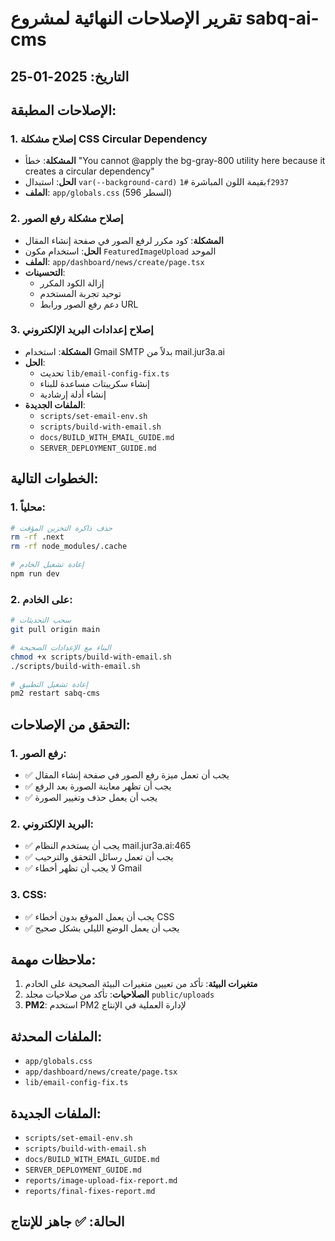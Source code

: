 # تقرير الإصلاحات النهائية لمشروع sabq-ai-cms

## التاريخ: 2025-01-25

## الإصلاحات المطبقة:

### 1. إصلاح مشكلة CSS Circular Dependency
- **المشكلة**: خطأ "You cannot @apply the bg-gray-800 utility here because it creates a circular dependency"
- **الحل**: استبدال `var(--background-card)` بقيمة اللون المباشرة `#1f2937`
- **الملف**: `app/globals.css` (السطر 596)

### 2. إصلاح مشكلة رفع الصور
- **المشكلة**: كود مكرر لرفع الصور في صفحة إنشاء المقال
- **الحل**: استخدام مكون `FeaturedImageUpload` الموحد
- **الملف**: `app/dashboard/news/create/page.tsx`
- **التحسينات**:
  - إزالة الكود المكرر
  - توحيد تجربة المستخدم
  - دعم رفع الصور ورابط URL

### 3. إصلاح إعدادات البريد الإلكتروني
- **المشكلة**: استخدام Gmail SMTP بدلاً من mail.jur3a.ai
- **الحل**: 
  - تحديث `lib/email-config-fix.ts`
  - إنشاء سكريبتات مساعدة للبناء
  - إنشاء أدلة إرشادية
- **الملفات الجديدة**:
  - `scripts/set-email-env.sh`
  - `scripts/build-with-email.sh`
  - `docs/BUILD_WITH_EMAIL_GUIDE.md`
  - `SERVER_DEPLOYMENT_GUIDE.md`

## الخطوات التالية:

### 1. محلياً:
```bash
# حذف ذاكرة التخزين المؤقت
rm -rf .next
rm -rf node_modules/.cache

# إعادة تشغيل الخادم
npm run dev
```

### 2. على الخادم:
```bash
# سحب التحديثات
git pull origin main

# البناء مع الإعدادات الصحيحة
chmod +x scripts/build-with-email.sh
./scripts/build-with-email.sh

# إعادة تشغيل التطبيق
pm2 restart sabq-cms
```

## التحقق من الإصلاحات:

### 1. رفع الصور:
- ✅ يجب أن تعمل ميزة رفع الصور في صفحة إنشاء المقال
- ✅ يجب أن تظهر معاينة الصورة بعد الرفع
- ✅ يجب أن يعمل حذف وتغيير الصورة

### 2. البريد الإلكتروني:
- ✅ يجب أن يستخدم النظام mail.jur3a.ai:465
- ✅ يجب أن تعمل رسائل التحقق والترحيب
- ✅ لا يجب أن تظهر أخطاء Gmail

### 3. CSS:
- ✅ يجب أن يعمل الموقع بدون أخطاء CSS
- ✅ يجب أن يعمل الوضع الليلي بشكل صحيح

## ملاحظات مهمة:

1. **متغيرات البيئة**: تأكد من تعيين متغيرات البيئة الصحيحة على الخادم
2. **الصلاحيات**: تأكد من صلاحيات مجلد `public/uploads`
3. **PM2**: استخدم PM2 لإدارة العملية في الإنتاج

## الملفات المحدثة:
- `app/globals.css`
- `app/dashboard/news/create/page.tsx`
- `lib/email-config-fix.ts`

## الملفات الجديدة:
- `scripts/set-email-env.sh`
- `scripts/build-with-email.sh`
- `docs/BUILD_WITH_EMAIL_GUIDE.md`
- `SERVER_DEPLOYMENT_GUIDE.md`
- `reports/image-upload-fix-report.md`
- `reports/final-fixes-report.md`

## الحالة: ✅ جاهز للإنتاج 